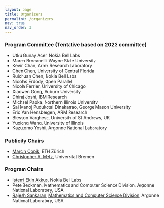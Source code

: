 ```yaml
---
layout: page
title: Organizers
permalink: /organizers
nav: true
nav_order: 3
---
```


### Program Committee (Tentative based on 2023 committee)

* Utku Gunay Acer, Nokia Bell Labs
* Marco Brocanelli, Wayne State University
* Kevin Chan, Army Research Laboratory
* Chen Chen, University of Central Florida
* Ruichuan Chen, Nokia Bell Labs
* Nicolas Erdody, Open Parallel
* Nicola Ferrier, University of Chicago
* Xiaowen Gong, Auburn University
* Dhiraj Joshi, IBM Research
* Michael Papka, Northern Illinois University
* Sai Manoj Pudukotai Dinakarrao, George Mason University
* Eric Van Hensbergen, ARM Research
* Blesson Varghese, University of St Andrews, UK
* Yuxiong Wang, University of Illinois
* Kazutomo Yoshii, Argonne National Laboratory

### Publicity Chairs
* <a href="https://mcopik.github.io/">Marcin Copik</a>, ETH Zürich
* <a href="https://www.dsc-ub.de/en/member_details.php?id=4">Christopher A. Metz</a>, Universitat Bremen 

### Program Chairs
* <a href="https://iakkus.github.io/">Istemi Ekin Akkus</a>, Nokia Bell Labs
* <a href="https://www.mcs.anl.gov/~beckman">Pete Beckman</a>, <a href="https://www.mcs.anl.gov/">Mathematics and Computer Science Division</a>, Argonne
National Laboratory, USA
* <a href="https://www.mcs.anl.gov/~rajesh">Rajesh Sankaran</a>, <a href="https://www.mcs.anl.gov/">Mathematics and Computer Science Division</a>, Argonne
National Laboratory, USA
